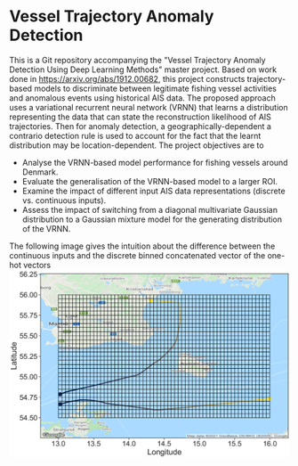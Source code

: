 # Vessel Trajectory Anomaly Detection
This is a Git repository accompanying the "Vessel Trajectory Anomaly Detection Using Deep Learning Methods" master project. Based on work done in https://arxiv.org/abs/1912.00682, this project constructs trajectory-based models to discriminate between legitimate fishing vessel activities and anomalous events using historical AIS data. The proposed approach uses a variational recurrent neural network (VRNN) that learns a distribution representing the data that can state the reconstruction likelihood of AIS trajectories. Then for anomaly detection, a geographically-dependent a contrario detection rule is used to account for the fact that the learnt distribution may be location-dependent. The project objectives are to

 - Analyse the VRNN-based model performance for fishing vessels around Denmark.
 - Evaluate the generalisation of the VRNN-based model to a larger ROI.
 - Examine the impact of different input AIS data representations (discrete vs. continuous inputs).
 - Assess the impact of switching from a diagonal multivariate Gaussian distribution to a Gaussian mixture model for the generating distribution of the VRNN.

 The following image gives the intuition about the difference between the continuous inputs and the discrete binned concatenated vector of the one-hot vectors
![Explain binning](https://github.com/ThordurPall/vessel-trajectory-anomaly-detection/blob/main/figures/regions/Bornholm/Explain_Binning_Bornholm.png?raw=true)
